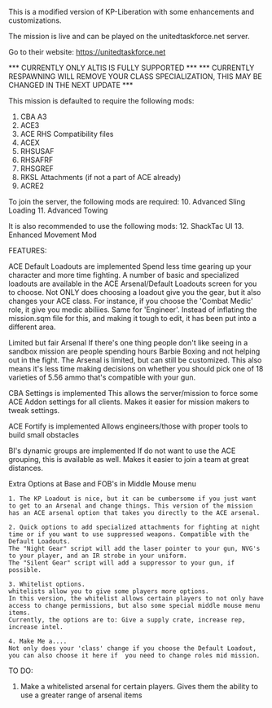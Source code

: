 This is a modified version of KP-Liberation with some enhancements and customizations.

The mission is live and can be played on the unitedtaskforce.net server.

Go to their website: https://unitedtaskforce.net

*** CURRENTLY ONLY ALTIS IS FULLY SUPPORTED ***
*** CURRENTLY RESPAWNING WILL REMOVE YOUR CLASS SPECIALIZATION, THIS MAY BE CHANGED IN THE NEXT UPDATE ***

This mission is defaulted to require the following mods:
1. CBA A3 
2. ACE3
4. ACE RHS Compatibility files
4. ACEX
5. RHSUSAF
6. RHSAFRF
7. RHSGREF
8. RKSL Attachments (if not a part of ACE already)
9. ACRE2

To join the server, the following mods are required:
10. Advanced Sling Loading
11. Advanced Towing

It is also recommended to use the following mods:
12. ShackTac UI
13. Enhanced Movement Mod

FEATURES:

ACE Default Loadouts are implemented
Spend less time gearing up your character and more time fighting. A number of basic and specialized loadouts are available in the ACE Arsenal/Default Loadouts screen for you to choose. Not ONLY does choosing a loadout give you the gear, but it also changes your ACE class. For instance, if you choose the 'Combat Medic' role, it give you medic abiliies. Same for 'Engineer'.
Instead of inflating the mission.sqm file for this, and making it tough to edit, it  has been put into a different area.

Limited but fair Arsenal
If there's one thing people don't like seeing in a sandbox mission are people spending hours Barbie Boxing and not helping out in the fight. The Arsenal is limited, but can still be customized. This also means it's less time making decisions on whether you should pick one of 18 varieties of 5.56 ammo that's compatible with your gun.

CBA Settings is implemented
This allows the server/mission to force some ACE Addon settings for all clients. Makes it easier for mission makers to tweak settings.

ACE Fortify is implemented
Allows engineers/those with proper tools to build small obstacles

BI's dynamic groups are implemented
If do not want to use the ACE grouping, this is available as well. Makes it easier to join a team at great distances.


Extra Options at Base and FOB's in Middle Mouse menu

	1. The KP Loadout is nice, but it can be cumbersome if you just want to get to an Arsenal and change things. This version of the mission has an ACE arsenal option that takes you directly to the ACE arsenal.

	2. Quick options to add specialized attachments for fighting at night time or if you want to use suppressed weapons. Compatible with the Default Loadouts.
	The "Night Gear" script will add the laser pointer to your gun, NVG's to your player, and an IR strobe in your uniform.
	The "Silent Gear" script will add a suppressor to your gun, if possible.

	3. Whitelist options.
	whitelists allow you to give some players more options.
	In this version, the whitelist allows certain players to not only have access to change permissions, but also some special middle mouse menu items.
	Currently, the options are to: Give a supply crate, increase rep, increase intel.
	
	4. Make Me a....
	Not only does your 'class' change if you choose the Default Loadout, you can also choose it here if  you need to change roles mid mission.

TO DO:
1. Make a whitelisted arsenal for certain players. Gives them the ability to use a greater range of arsenal items
